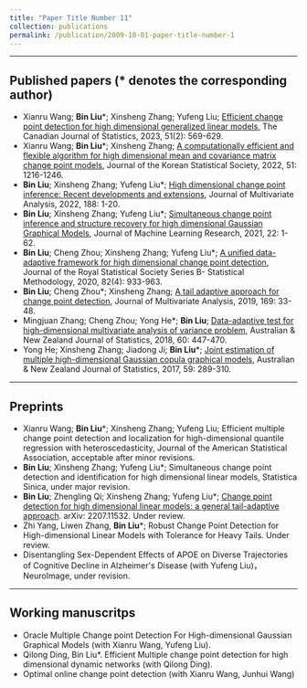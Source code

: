 ```yaml
---
title: "Paper Title Number 11"
collection: publications
permalink: /publication/2009-10-01-paper-title-number-1
---
```


---
Published papers (* denotes the corresponding author)
---
* Xianru Wang; **Bin Liu***; Xinsheng Zhang; Yufeng Liu; [Efficient change point detection for high dimensional generalized linear models](https://doi.org/10.1002/cjs.11721), The Canadian Journal of Statistics, 2023, 51(2): 569-629.  
*  Xianru Wang; **Bin Liu***; Xinsheng Zhang; [A computationally efficient and flexible algorithm for high dimensional mean and covariance matrix change point models](https://link.springer.com/article/10.1007/s42952-022-00183-3), Journal of the Korean Statistical Society, 2022, 51: 1216-1246.   
* **Bin Liu**; Xinsheng Zhang; Yufeng Liu*; [High dimensional change point inference: Recent developments and extensions](https://www.sciencedirect.com/science/article/abs/pii/S0047259X21001111), Journal of Multivariate Analysis, 2022, 188: 1-20.
* **Bin Liu**; Xinsheng Zhang; Yufeng Liu*; [Simultaneous change point inference and structure recovery for high dimensional Gaussian Graphical Models](https://www.jmlr.org/papers/volume22/20-327/20-327.pdf), Journal of Machine Learning Research, 2021, 22: 1-62.
* **Bin Liu**; Cheng Zhou; Xinsheng Zhang; Yufeng Liu*; [A unified data-adaptive framework for high dimensional change point detection](https://doi.org/10.1111/rssb.12375), Journal of the Royal Statistical Society Series B- Statistical Methodology, 2020, 82(4): 933-963. 
* **Bin Liu**; Cheng Zhou*; Xinsheng Zhang; [A tail adaptive approach for change point detection](https://www.sciencedirect.com/science/article/pii/S0047259X18302100), Journal of Multivariate Analysis, 2019, 169: 33-48.
* Mingjuan Zhang; Cheng Zhou; Yong He*; **Bin Liu**; [Data-adaptive test for high-dimensional multivariate analysis of variance problem](https://doi.org/10.1111/anzs.12246), Australian & New Zealand Journal of Statistics, 2018, 60: 447-470.
* Yong He; Xinsheng Zhang; Jiadong Ji; **Bin Liu***; [Joint estimation of multiple high-dimensional Gaussian copula graphical models](https://doi.org/10.1111/anzs.12198), Australian & New Zealand Journal of Statistics, 2017, 59: 289-310.

---
Preprints
---
* Xianru Wang; **Bin Liu***; Xinsheng Zhang; Yufeng Liu; Efficient multiple change point detection and localization for high-dimensional quantile regression with heteroscedasticity, Journal of the American Statistical Association, acceptable after minor revisions. 
* **Bin Liu**; Xinsheng Zhang; Yufeng Liu*; Simultaneous change point detection and identification for high dimensional linear models, Statistica Sinica, under major revision.
* **Bin Liu**; Zhengling Qi; Xinsheng Zhang; Yufeng Liu*; [Change point detection for high
dimensional linear models: a general tail-adaptive approach](https://arxiv.org/abs/2207.11532). arXiv: 2207.11532. Under review.
* Zhi Yang, Liwen Zhang, **Bin Liu***; Robust Change Point Detection for High-dimensional Linear Models with Tolerance for Heavy Tails. Under review.
* Disentangling Sex-Dependent Effects of APOE on Diverse Trajectories of Cognitive Decline in Alzheimer's Disease (with Yufeng Liu)，NeuroImage, under revision.  

---
Working manuscritps
---  
* Oracle Multiple Change point Detection For High-dimensional Gaussian Graphical Models (with Xianru Wang, Yufeng Liu). 
* Qilong Ding, Bin Liu*. Efficient Multiple change point detection for high dimensional dynamic networks (with Qilong Ding).
* Optimal online change point detection (with Xianru Wang, Junhui Wang)

